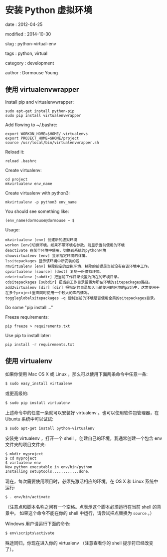 安装 Python 虚拟环境
====================

date
:   2012-04-25

modified
:   2014-10-30

slug
:   python-virtual-env

tags
:   python, virtual

category
:   development

author
:   Dormouse Young

使用 virtualenvwrapper
----------------------

Install pip and virtualenvwrapper:

    sudo apt-get install python-pip
    sudo pip install virtualenvwrapper

Add flowing to \~/.bashrc:

    export WORKON_HOME=$HOME/.virtualenvs
    export PROJECT_HOME=$HOME/project
    source /usr/local/bin/virtualenvwrapper.sh

Reload it:

    reload .bashrc

Create virtualenv:

    cd project
    mkvirtualenv env_name

Create virtualenv with python3:

    mkvirtualenv -p python3 env_name

You should see something like:

    (env_name)dormouse@dormouse ~ $

Usage:

    mkvirtualenv [env] 创建新的虚拟环境
    workon [env]切换环境，如果不带环境名参数，则显示当前使用的环境
    deactivate 在某个环境中使用，切换到系统的python环境
    showvirtualenv [env] 显示指定环境的详情。
    lssitepackages 显示该环境中所安装的包
    rmvirtualenv [env] 移除指定的虚拟环境，移除的前提是当前没有在该环境中工作。
    cpvirtualenv [source] [dest] 复制一份虚拟环境。
    cdvirtualenv [subdir] 把当前工作目录设置为所在的环境目录。
    cdsitepackages [subdir] 把当前工作目录设置为所在环境的sitepackages路径。
    add2virtualenv [dir] [dir] 把指定的目录加入当前使用的环境的path中，这常使用于在多个project里面同时使用一个较大的库的情况。
    toggleglobalsitepackages -q 控制当前的环境是否使用全局的sitepackages目录。

Do some "pip install ..."

Freeze requirements:

    pip freeze > requirements.txt

Use pip to install later:

    pip install -r requirements.txt

使用 virtualenv
---------------

如果你使用 Mac OS X 或 Linux ，那么可以使用下面两条命令中任意一条:

    $ sudo easy_install virtualenv

或更高级的:

    $ sudo pip install virtualenv

上述命令中的任意一条就可以安装好 virtualenv 。也可以使用软件包管理器，在
Ubuntu 系统中可以试试:

    $ sudo apt-get install python-virtualenv

安装完 virtualenv ，打开一个 shell ，创建自己的环境。我通常创建一个包含
env 文件夹的项目文件夹:

    $ mkdir myproject
    $ cd myproject
    $ virtualenv env
    New python executable in env/bin/python
    Installing setuptools............done.

现在，每次需要使用项目时，必须先激活相应的环境。在 OS X 和 Linux
系统中运行:

    $ . env/bin/activate

（注意点和脚本名称之间有一个空格。点表示这个脚本必须运行在当前 shell
的背景中。 如果这个命令不能在你的 shell 中运行，请尝试把点替换为
`source` 。）

Windows 用户请运行下面的命令:

    $ env\scripts\activate

殊途同归，你现在进入你的 virtualenv （注意查看你的 shell
提示符已经改变了）。
